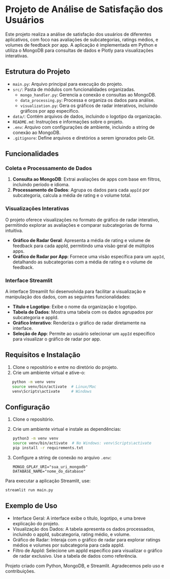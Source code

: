 # Projeto de Análise de Satisfação dos Usuários

Este projeto realiza a análise de satisfação dos usuários de diferentes aplicativos, com foco nas avaliações de subcategorias, ratings médios, e volumes de feedback por app. A aplicação é implementada em Python e utiliza o MongoDB para consultas de dados e Plotly para visualizações interativas.

## Estrutura do Projeto

- `main.py`: Arquivo principal para execução do projeto.
- `src/`: Pasta de módulos com funcionalidades organizadas.
  - `mongo_handler.py`: Gerencia a conexão e consultas ao MongoDB.
  - `data_processing.py`: Processa e organiza os dados para análise.
  - `visualization.py`: Gera os gráficos de radar interativos, incluindo gráficos por app específico.
- `data/`: Contém arquivos de dados, incluindo o logotipo da organização.
- `README.md`: Instruções e informações sobre o projeto.
- `.env`: Arquivo com configurações de ambiente, incluindo a string de conexão ao MongoDB.
- `.gitignore`: Define arquivos e diretórios a serem ignorados pelo Git.

## Funcionalidades

### Coleta e Processamento de Dados

1. **Consulta ao MongoDB**: Extrai avaliações de apps com base em filtros, incluindo período e idioma.
2. **Processamento de Dados**: Agrupa os dados para cada `appId` por subcategoria, calcula a média de rating e o volume total.

### Visualizações Interativas

O projeto oferece visualizações no formato de gráfico de radar interativo, permitindo explorar as avaliações e comparar subcategorias de forma intuitiva.

- **Gráfico de Radar Geral**: Apresenta a média de rating e volume de feedback para cada appId, permitindo uma visão geral de múltiplos apps.
- **Gráfico de Radar por App**: Fornece uma visão específica para um `appId`, detalhando as subcategorias com a média de rating e o volume de feedback.

### Interface Streamlit

A interface Streamlit foi desenvolvida para facilitar a visualização e manipulação dos dados, com as seguintes funcionalidades:

- **Título e Logotipo**: Exibe o nome da organização e logotipo.
- **Tabela de Dados**: Mostra uma tabela com os dados agrupados por subcategoria e appId.
- **Gráfico Interativo**: Renderiza o gráfico de radar diretamente na interface.
- **Seleção de App**: Permite ao usuário selecionar um `appId` específico para visualizar o gráfico de radar por app.

## Requisitos e Instalação

1. Clone o repositório e entre no diretório do projeto.
2. Crie um ambiente virtual e ative-o:
```bash
   python -m venv venv
   source venv/bin/activate  # Linux/Mac
   venv\Scripts\activate     # Windows
```

## Configuração

1. Clone o repositório.
2. Crie um ambiente virtual e instale as dependências:
    ```bash
    python3 -m venv venv
    source venv/bin/activate  # No Windows: venv\Scripts\activate
    pip install -r requirements.txt
    ```

3. Configure a string de conexão no arquivo `.env`:

    ```plaintext
    MONGO_GPLAY_URI="sua_uri_mongodb"
    DATABASE_NAME="nome_do_database"
    ```

Para executar a aplicação Streamlit, use:
```bash
streamlit run main.py
```

## Exemplo de Uso
* Interface Geral: A interface exibe o título, logotipo, e uma breve explicação do projeto.
* Visualização dos Dados: A tabela apresenta os dados processados, incluindo o appId, subcategoria, rating médio, e volume.
* Gráfico de Radar: Interaja com o gráfico de radar para explorar ratings médios e volumes por subcategoria para cada appId.
* Filtro de AppId: Selecione um appId específico para visualizar o gráfico de radar exclusivo. Use a tabela de dados como referência.

Projeto criado com Python, MongoDB, e Streamlit. Agradecemos pelo uso e contribuições.